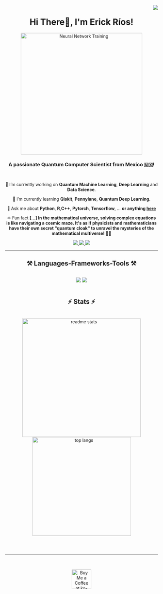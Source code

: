 
<img align="right" src="https://visitor-badge.laobi.icu/badge?page_id=erick-rios.erick-rios.readme.github" />

<h1 align="center">Hi There👋, I'm Erick Ríos!</h1>
<div align="center">
    <img alt="Neural Network Training" width="400" src="https://miro.medium.com/v2/resize:fit:500/0*61ZaNNpbpMtZLLpZ.">
</div>

<h3 align="center">A passionate Quantum Computer Scientist from Mexico 🇲🇽!</h3>

<br/>

<div align="center">
 
 🔭 I’m currently working on **Quantum Machine Learning**, **Deep Learning** and **Data Science**.
 
 🌱 I’m currently learning **Qiskit**, **Pennylane**, **Quantum Deep Learning**.

💬 Ask me about **Python**, **R**,**C++**, **Pytorch**, **Tensorflow**, ... **or anything [here](https://github.com/erick-rios/erick-rios.readme.github/issues)**

⚛️ Fun fact **[...] In the mathematical universe, solving complex equations is like navigating a cosmic maze. It's as if physicists and mathematicians have their own secret "quantum cloak" to unravel the mysteries of the mathematical multiverse!** 🚀✨

 </div>
 
<div align="center"> 
  <a href="mailto:erickriosds@gmail.com">
    <img src="https://img.shields.io/badge/Gmail-333333?style=for-the-badge&logo=gmail&logoColor=red" />
  </a>
  <a href="[https://www.linkedin.com/in/erick-rios5872/](https://www.linkedin.com/in/erick-rios5872/)" target="_blank">
    <img src="https://img.shields.io/badge/LinkedIn-0077B5?style=for-the-badge&logo=linkedin&logoColor=white" target="_blank" />
  </a>
  <a href="[https://github.com/erick-rios](https://github.com/erick-rios)" target="_blank">
     <img src="https://img.shields.io/badge/Portfolio-FF5722?style=for-the-badge&logo=todoist&logoColor=white" target="_blank" /> <!-- sqlite, safari, google-chrome are other good icon options -->
  </a>
</div>

 <hr/>
 
<h2 align="center">⚒️ Languages-Frameworks-Tools ⚒️</h2>
<br/>
<div align="center">
    <img src="https://skillicons.dev/icons?i=vscode,github,git,r" />
    <img src="https://skillicons.dev/icons?i=python,c,matlab,java,mysql" /><br>
</div>

<br/>

<h2 align="center">⚡ Stats ⚡</h2>
<br>
<div align=center>
  <img width=390 src="https://github-readme-stats.vercel.app/api?username=erick-rios&count_private=true&show_icons=true&theme=react&rank_icon=github&border_radius=10" alt="readme stats" />
  <br/>
  <img width=325 align="center" src="https://github-readme-stats.vercel.app/api/top-langs/?username=erick-rios&hide=HTML&langs_count=8&layout=compact&theme=react&border_radius=10&size_weight=0.5&count_weight=0.5&exclude_repo=github-readme-stats" alt="top langs" />
</div>

<br/><br/>

<hr/>
<br/>
<br/>

<div align="center">
<a href='https://ko-fi.com/V7V4RAK9C' target='_blank'><img height='64' style='border:0px;height:64px;' src='https://storage.ko-fi.com/cdn/kofi1.png?v=3' border='0' alt='Buy Me a Coffee at ko-fi.com' /></a>
</div>

<br/>
